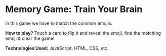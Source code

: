 # Memory Game: Train Your Brain
In this game we have to match the common emojis.

<b>How to play?</b>
Touch a card to flip it and reveal the emoji, find the matching emoji & clear the game!

<b>Technologies Used:</b> JavaScript, HTML, CSS, etc.
